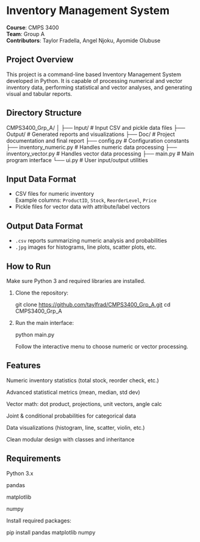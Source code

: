 ﻿# Inventory Management System

**Course**: CMPS 3400  
**Team**: Group A  
**Contributors**: Taylor Fradella, Angel Njoku, Ayomide Olubuse

## Project Overview

This project is a command-line based Inventory Management System developed in Python. It is capable of processing numerical and vector inventory data, performing statistical and vector analyses, and generating visual and tabular reports.

## Directory Structure

CMPS3400_Grp_A/
│
├── Input/ # Input CSV and pickle data files
├── Output/ # Generated reports and visualizations
├── Doc/ # Project documentation and final report
├── config.py # Configuration constants
├── inventory_numeric.py # Handles numeric data processing
├── inventory_vector.py # Handles vector data processing
├── main.py # Main program interface
└── ui.py # User input/output utilities

## Input Data Format

- CSV files for numeric inventory  
  Example columns: `ProductID`, `Stock`, `ReorderLevel`, `Price`
- Pickle files for vector data with attribute/label vectors

## Output Data Format

- `.csv` reports summarizing numeric analysis and probabilities
- `.jpg` images for histograms, line plots, scatter plots, etc.

## How to Run

Make sure Python 3 and required libraries are installed.

1. Clone the repository:

   git clone https://github.com/taylfrad/CMPS3400_Grp_A.git
   cd CMPS3400_Grp_A

2. Run the main interface:

   python main.py

   Follow the interactive menu to choose numeric or vector processing.

## Features

Numeric inventory statistics (total stock, reorder check, etc.)

Advanced statistical metrics (mean, median, std dev)

Vector math: dot product, projections, unit vectors, angle calc

Joint & conditional probabilities for categorical data

Data visualizations (histogram, line, scatter, violin, etc.)

Clean modular design with classes and inheritance

## Requirements

Python 3.x

pandas

matplotlib

numpy

Install required packages:

pip install pandas matplotlib numpy
